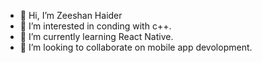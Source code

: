 - 👋 Hi, I’m Zeeshan Haider
- 👀 I’m interested in conding with c++.
- 🌱 I’m currently learning React Native.
- 💞️ I’m looking to collaborate on mobile app devolopment.

<!---
zeehydr/zeehydr is a ✨ special ✨ repository because its `README.md` (this file) appears on your GitHub profile.
You can click the Preview link to take a look at your changes.
--->
